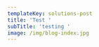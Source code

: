 ```yaml
---
templateKey: solutions-post
title: 'Test '
subTitle: 'testing '
image: /img/blog-index.jpg
---
```


